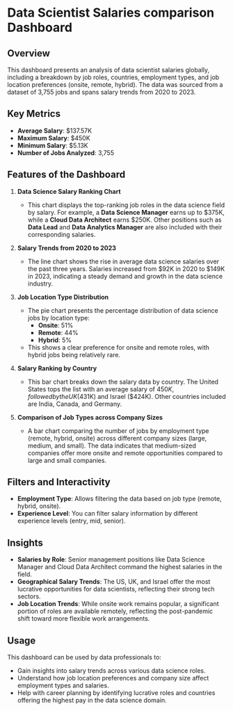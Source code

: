 
# Data Scientist Salaries comparison Dashboard

## Overview

This dashboard presents an analysis of data scientist salaries globally, including a breakdown by job roles, countries, employment types, and job location preferences (onsite, remote, hybrid). The data was sourced from a dataset of 3,755 jobs and spans salary trends from 2020 to 2023.

## Key Metrics

- **Average Salary**: $137.57K
- **Maximum Salary**: $450K
- **Minimum Salary**: $5.13K
- **Number of Jobs Analyzed**: 3,755

## Features of the Dashboard

1. **Data Science Salary Ranking Chart**
   - This chart displays the top-ranking job roles in the data science field by salary. For example, a **Data Science Manager** earns up to $375K, while a **Cloud Data Architect** earns $250K. Other positions such as **Data Lead** and **Data Analytics Manager** are also included with their corresponding salaries.
   
2. **Salary Trends from 2020 to 2023**
   - The line chart shows the rise in average data science salaries over the past three years. Salaries increased from $92K in 2020 to $149K in 2023, indicating a steady demand and growth in the data science industry.

3. **Job Location Type Distribution**
   - The pie chart presents the percentage distribution of data science jobs by location type:
     - **Onsite**: 51%
     - **Remote**: 44%
     - **Hybrid**: 5%
   - This shows a clear preference for onsite and remote roles, with hybrid jobs being relatively rare.

4. **Salary Ranking by Country**
   - This bar chart breaks down the salary data by country. The United States tops the list with an average salary of $450K, followed by the UK ($431K) and Israel ($424K). Other countries included are India, Canada, and Germany.

5. **Comparison of Job Types across Company Sizes**
   - A bar chart comparing the number of jobs by employment type (remote, hybrid, onsite) across different company sizes (large, medium, and small). The data indicates that medium-sized companies offer more onsite and remote opportunities compared to large and small companies.

## Filters and Interactivity

- **Employment Type**: Allows filtering the data based on job type (remote, hybrid, onsite).
- **Experience Level**: You can filter salary information by different experience levels (entry, mid, senior).
  
## Insights

- **Salaries by Role**: Senior management positions like Data Science Manager and Cloud Data Architect command the highest salaries in the field.
- **Geographical Salary Trends**: The US, UK, and Israel offer the most lucrative opportunities for data scientists, reflecting their strong tech sectors.
- **Job Location Trends**: While onsite work remains popular, a significant portion of roles are available remotely, reflecting the post-pandemic shift toward more flexible work arrangements.

## Usage

This dashboard can be used by data professionals to:
- Gain insights into salary trends across various data science roles.
- Understand how job location preferences and company size affect employment types and salaries.
- Help with career planning by identifying lucrative roles and countries offering the highest pay in the data science domain.

